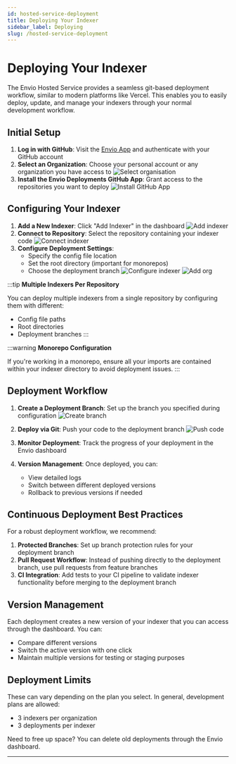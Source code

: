 ```yaml
---
id: hosted-service-deployment
title: Deploying Your Indexer
sidebar_label: Deploying
slug: /hosted-service-deployment
---
```


# Deploying Your Indexer

The Envio Hosted Service provides a seamless git-based deployment workflow, similar to modern platforms like Vercel. This enables you to easily deploy, update, and manage your indexers through your normal development workflow.

## Initial Setup

1. **Log in with GitHub**: Visit the [Envio App](https://envio.dev/app/login) and authenticate with your GitHub account
2. **Select an Organization**: Choose your personal account or any organization you have access to
   ![Select organisation](/img/hosted-service/select-org.webp)
3. **Install the Envio Deployments GitHub App**: Grant access to the repositories you want to deploy
   ![Install GitHub App](/img/hosted-service/install-github-app.webp)

## Configuring Your Indexer

1. **Add a New Indexer**: Click "Add Indexer" in the dashboard
   ![Add indexer](/img/hosted-service/add-indexer.webp)
2. **Connect to Repository**: Select the repository containing your indexer code
   ![Connect indexer](/img/hosted-service/connect-indexer.webp)
3. **Configure Deployment Settings**:
   - Specify the config file location
   - Set the root directory (important for monorepos)
   - Choose the deployment branch
     ![Configure indexer](/img/hosted-service/configure-indexer.webp)
     ![Add org](/img/hosted-service/deploy-indexer.webp)

:::tip
**Multiple Indexers Per Repository**

You can deploy multiple indexers from a single repository by configuring them with different:

- Config file paths
- Root directories
- Deployment branches
  :::

:::warning
**Monorepo Configuration**

If you're working in a monorepo, ensure all your imports are contained within your indexer directory to avoid deployment issues.
:::

## Deployment Workflow

1. **Create a Deployment Branch**: Set up the branch you specified during configuration
   ![Create branch](/img/hosted-service/checkout.webp)

2. **Deploy via Git**: Push your code to the deployment branch
   ![Push code](/img/hosted-service/push.webp)

3. **Monitor Deployment**: Track the progress of your deployment in the Envio dashboard

4. **Version Management**: Once deployed, you can:
   - View detailed logs
   - Switch between different deployed versions
   - Rollback to previous versions if needed

## Continuous Deployment Best Practices

For a robust deployment workflow, we recommend:

1. **Protected Branches**: Set up branch protection rules for your deployment branch
2. **Pull Request Workflow**: Instead of pushing directly to the deployment branch, use pull requests from feature branches
3. **CI Integration**: Add tests to your CI pipeline to validate indexer functionality before merging to the deployment branch

## Version Management

Each deployment creates a new version of your indexer that you can access through the dashboard. You can:

- Compare different versions
- Switch the active version with one click
- Maintain multiple versions for testing or staging purposes

## Deployment Limits

These can vary depending on the plan you select. In general, development plans are allowed:

- 3 indexers per organization
- 3 deployments per indexer

Need to free up space? You can delete old deployments through the Envio dashboard.

---
